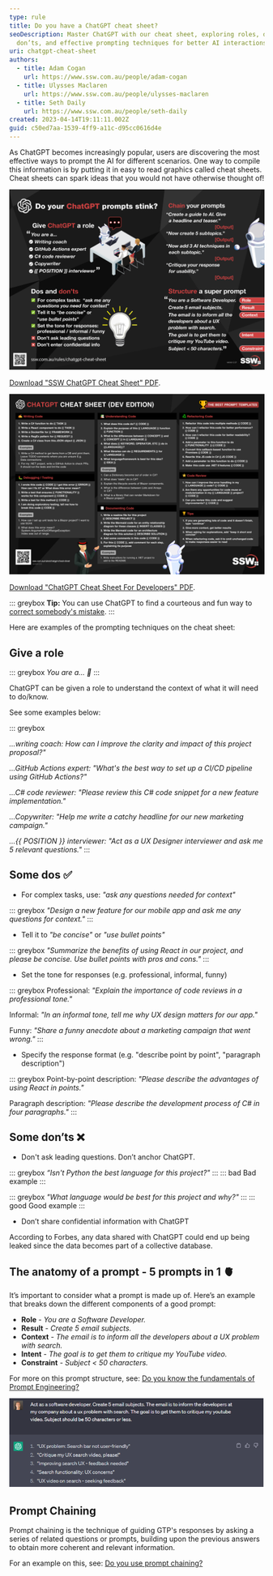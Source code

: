 ```yaml
---
type: rule
title: Do you have a ChatGPT cheat sheet?
seoDescription: Master ChatGPT with our cheat sheet, exploring roles, dos,
  don’ts, and effective prompting techniques for better AI interactions.
uri: chatgpt-cheat-sheet
authors:
  - title: Adam Cogan
    url: https://www.ssw.com.au/people/adam-cogan
  - title: Ulysses Maclaren
    url: https://www.ssw.com.au/people/ulysses-maclaren
  - title: Seth Daily
    url: https://www.ssw.com.au/people/seth-daily
created: 2023-04-14T19:11:11.002Z
guid: c50ed7aa-1539-4ff9-a11c-d95cc0616d4e
---
```

As ChatGPT becomes increasingly popular, users are discovering the most effective ways to prompt the AI for different scenarios. One way to compile this information is by putting it in easy to read graphics called cheat sheets. Cheat sheets can spark ideas that you would not have otherwise thought of!

<!--endintro-->

![Figure: SSW ChatGPT Cheat Sheet](chatgpt-cheat-sheet-bathroom-door.jpg)

[Download "SSW ChatGPT Cheat Sheet" PDF](ChatGPT-Cheat-sheet-Bathroom-Door-v2.pdf).

![Figure: SSW ChatGPT Cheat Sheet For Developers](ChatGPT-Cheat-Sheet-Devs-v2-2.jpg)

[Download "ChatGPT Cheat Sheet For Developers" PDF](ChatGPT-Cheat-Sheet-Devs-v2-2.pdf).

::: greybox
**Tip:** You can use ChatGPT to find a courteous and fun way to [correct somebody's mistake](/is-everyone-in-your-team-a-standards-watchdog).
:::

Here are examples of the prompting techniques on the cheat sheet:

## Give a role

::: greybox
*You are a... 🤖*
:::

ChatGPT can be given a role to understand the context of what it will need to do/know.

See some examples below:

::: greybox

*...writing coach: How can I improve the clarity and impact of this project proposal?"*

*...GitHub Actions expert: "What's the best way to set up a CI/CD pipeline using GitHub Actions?"*

*...C# code reviewer: "Please review this C# code snippet for a new feature implementation."*

*...Copywriter: "Help me write a catchy headline for our new marketing campaign."*

*...{{ POSITION }} interviewer: "Act as a UX Designer interviewer and ask me 5 relevant questions."*
:::

## Some dos ✅

* For complex tasks, use: *"ask any questions needed for context"*

::: greybox
*"Design a new feature for our mobile app and ask me any questions for context."*
:::

* Tell it to *"be concise"* or *"use bullet points"*

::: greybox
*"Summarize the benefits of using React in our project, and please be concise. Use bullet points with pros and cons."*
:::

* Set the tone for responses (e.g. professional, informal, funny)

::: greybox
Professional: *"Explain the importance of code reviews in a professional tone."*

Informal: *"In an informal tone, tell me why UX design matters for our app."*

Funny: *"Share a funny anecdote about a marketing campaign that went wrong."*
:::

* Specify the response format (e.g. "describe point by point", "paragraph description")

::: greybox
Point-by-point description: *"Please describe the advantages of using React in points."*

Paragraph description: *"Please describe the development process of C# in four paragraphs."*
:::

## Some don’ts ❌

* Don't ask leading questions. Don’t anchor ChatGPT.

::: greybox
*“Isn't Python the best language for this project?"*
:::
::: bad
Bad example
:::

::: greybox
*"What language would be best for this project and why?"*
:::
::: good
Good example
:::

* Don’t share confidential information with ChatGPT

According to Forbes, any data shared with ChatGPT could end up being leaked since the data becomes part of a collective database.

## The anatomy of a prompt - 5 prompts in 1 🫀

It’s important to consider what a prompt is made up of. Here’s an example that breaks down the different components of a good prompt:

* **Role** - *You are a Software Developer.*
* **Result** - *Create 5 email subjects.*
* **Context** - *The email is to inform all the developers about a UX problem with search.*
* **Intent** - *The goal is to get them to critique my YouTube video.*
* **Constraint** - *Subject < 50 characters.*

For more on this prompt structure, see: [Do you know the fundamentals of Prompt Engineering?](/fundamentals-of-prompt-engineering)

![Figure: Results from the 5 in 1 example prompt](5in1-prompt.png)

## Prompt Chaining

Prompt chaining is the technique of guiding GTP's responses by asking a series of related questions or prompts, building upon the previous answers to obtain more coherent and relevant information.

For an example on this, see: [Do you use prompt chaining?](/chained-prompting)
